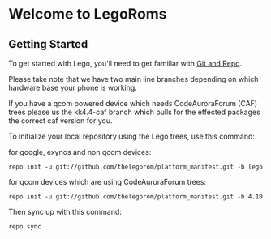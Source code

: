 Welcome to LegoRoms
===================


Getting Started
---------------

To get started with Lego, you'll need to get familiar with
[Git and Repo](http://source.android.com/download/using-repo).

Please take note that we have two main line branches depending on
which hardware base your phone is working.

If you have a qcom powered device which needs CodeAuroraForum (CAF)
trees please us the kk4.4-caf branch which pulls for the effected packages
the correct caf version for you.

To initialize your local repository using the Lego trees, use this command:


for google, exynos and non qcom devices:

	repo init -u git://github.com/thelegorom/platform_manifest.git -b lego


for qcom devices which are using CodeAuroraForum trees:

	repo init -u git://github.com/thelegorom/platform_manifest.git -b 4.10



Then sync up with this command:

	repo sync

